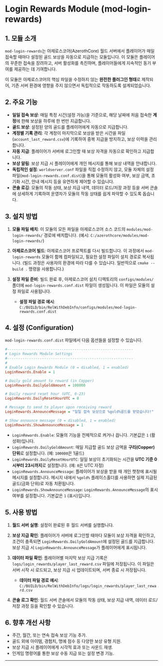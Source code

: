 # Login Rewards Module (mod-login-rewards)

## 1. 모듈 소개

`mod-login-rewards`는 아제로스코어(AzerothCore) 월드 서버에서 플레이어가 매일 접속할 때마다 설정된 골드 보상을 자동으로 지급하는 모듈입니다. 이 모듈은 플레이어의 꾸준한 접속을 장려하고, 서버 활성화를 촉진하며, 플레이어들에게 지속적인 동기 부여를 제공하는 데 기여합니다.

이 모듈은 아제로스코어의 핵심 파일을 수정하지 않는 **완전한 플러그인 형태**로 제작되어, 기존 서버 환경에 영향을 주지 않으면서 독립적으로 작동하도록 설계되었습니다.

## 2. 주요 기능

*   **일일 접속 보상**: 매일 특정 시간(설정 가능)을 기준으로, 해당 날짜에 처음 접속한 **계정**에 한해 보상을 하루에 한 번만 지급합니다.
*   **골드 보상**: 설정된 양의 골드를 플레이어에게 자동으로 지급합니다.
*   **계정별 기록 관리**: 각 계정이 마지막으로 보상을 받은 시간을 파일(`account_last_reward.csv`)에 기록하여 중복 지급을 방지하고, 보상 이력을 관리합니다.
*   **자동 지급**: 플레이어가 서버에 로그인할 때 보상 자격을 자동으로 확인하고 지급합니다.
*   **보상 알림**: 보상 지급 시 플레이어에게 개인 메시지를 통해 보상 내역을 안내합니다.
*   **독립적인 설정**: `worldserver.conf` 파일을 직접 수정하지 않고, 모듈 자체의 설정 파일(`mod-login-rewards.conf.dist`)을 통해 모듈의 활성화 여부, 보상 금액, 초기화 시간, 안내 메시지 등을 유연하게 제어할 수 있습니다.
*   **콘솔 로깅**: 모듈의 작동 상태, 보상 지급 내역, 데이터 로드/저장 과정 등을 서버 콘솔에 상세하게 기록하여 운영자가 모듈의 작동 상태를 쉽게 파악할 수 있도록 돕습니다.

## 3. 설치 방법

1.  **모듈 파일 배치**: 이 모듈의 모든 파일을 아제로스코어 소스 코드의 `modules/mod-login-rewards/` 경로에 배치합니다.
    (예시: `C:/azerothcore/modules/mod-login-rewards/`)

2.  **아제로스코어 빌드**: 아제로스코어 프로젝트를 다시 빌드합니다. 이 과정에서 `mod-login-rewards` 모듈이 함께 컴파일되고, 필요한 설정 파일이 설치 경로로 복사됩니다.
    (빌드 과정은 사용자의 환경에 따라 다를 수 있습니다. 일반적으로 `cmake --build .` 명령을 사용합니다.)

3.  **설정 파일 준비**: 빌드 완료 후, 아제로스코어 설치 디렉토리의 `configs/modules/` 폴더에 `mod-login-rewards.conf.dist` 파일이 생성됩니다. 이 파일은 모듈의 설정 파일로 사용됩니다.

    *   **설정 파일 경로 예시**: `C:/BUILD/bin/RelWithDebInfo/configs/modules/mod-login-rewards.conf.dist`

## 4. 설정 (Configuration)

`mod-login-rewards.conf.dist` 파일에서 다음 옵션들을 설정할 수 있습니다.

```ini
#----------------------------------------------------------
# Login Rewards Module Settings
#----------------------------------------------------------
#
# Enable Login Rewards Module (0 = disabled, 1 = enabled)
LoginRewards.Enable = 1

# Daily gold amount to reward (in Copper)
LoginRewards.DailyGoldAmount = 100000

# Daily reward reset hour (UTC, 0-23)
LoginRewards.DailyResetHourUTC = 0

# Message to send to player upon receiving reward
LoginRewards.AnnounceMessage = "일일 접속 보상으로 %gold%골드를 받았습니다!"

# Show announce message (0 = disabled, 1 = enabled)
LoginRewards.ShowAnnounceMessage = 1
```

*   `LoginRewards.Enable`: 모듈의 기능을 전체적으로 켜거나 끕니다. 기본값은 `1` (활성화)입니다.
*   `LoginRewards.DailyGoldAmount`: 매일 지급할 골드 보상 금액을 **구리(Copper) 단위**로 설정합니다. (예: `100000`은 1골드)
*   `LoginRewards.DailyResetHourUTC`: 일일 보상이 초기화되는 시간을 **UTC 기준 0시부터 23시까지**로 설정합니다. (예: `0`은 UTC 자정)
*   `LoginRewards.AnnounceMessage`: 플레이어가 보상을 받을 때 개인 챗창에 표시될 메시지를 설정합니다. 메시지 내에서 `%gold%` 플레이스홀더를 사용하면 실제 지급된 골드(금화 단위)로 자동 치환됩니다.
*   `LoginRewards.ShowAnnounceMessage`: `LoginRewards.AnnounceMessage`의 표시 여부를 설정합니다. 기본값은 `1` (표시)입니다.

## 5. 사용 방법

1.  **월드 서버 실행**: 설정이 완료된 후 월드 서버를 실행합니다.

2.  **보상 지급 확인**: 플레이어가 서버에 로그인할 때마다 모듈이 보상 자격을 확인하고, 조건이 충족되면 `LoginRewards.DailyGoldAmount`에 설정된 골드를 지급합니다. 보상 지급 시 `LoginRewards.AnnounceMessage`가 플레이어에게 표시됩니다.

3.  **데이터 파일 확인**: 플레이어별 마지막 보상 지급 기록은 `logs/login_rewards/player_last_reward.csv` 파일에 저장됩니다. 이 파일은 서버 시작 시 로드되고, 보상 지급 시 업데이트되며, 서버 종료 시 저장됩니다.

    *   **데이터 파일 경로 예시**: `C:/BUILD/bin/RelWithDebInfo/logs/login_rewards/player_last_reward.csv`

4.  **콘솔 로그 확인**: 월드 서버 콘솔에서 모듈의 작동 상태, 보상 지급 내역, 데이터 로드/저장 과정 등을 확인할 수 있습니다.

## 6. 향후 개선 사항

*   주간, 월간, 또는 연속 접속 보상 기능 추가.
*   골드 외에 아이템, 경험치, 명예 점수 등 다양한 보상 유형 지원.
*   보상 지급 시 플레이어에게 시각적 효과 또는 사운드 재생.
*   인게임 명령어를 통한 보상 수동 지급 또는 설정 변경 기능.

---